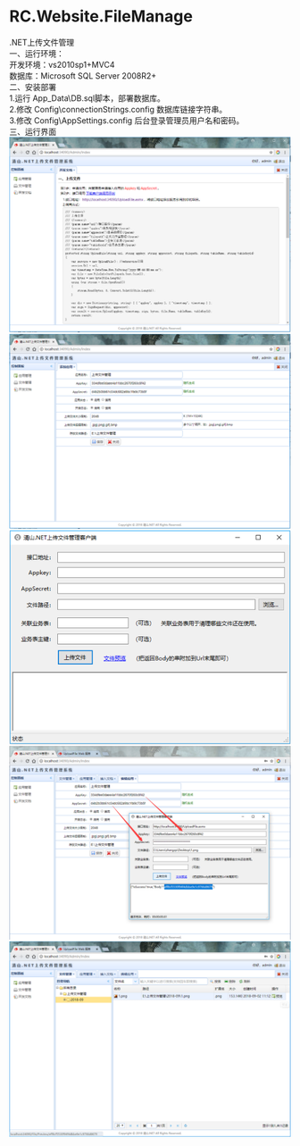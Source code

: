 # RC.Website.FileManage
.NET上传文件管理<br/>
一、运行环境：<br/>
开发环境：vs2010sp1+MVC4<br/>
数据库：Microsoft SQL Server 2008R2+<br/>
二、安装部署 <br/>
1.运行 App_Data\DB.sql脚本，部署数据库。<br/>
2.修改 Config\connectionStrings.config 数据库链接字符串。<br/>
3.修改 Config\AppSettings.config 后台登录管理员用户名和密码。<br/>
三、运行界面 <br/>
![image](https://github.com/zhangqs008/RC.Website.FileManage/blob/master/%E7%9B%B8%E5%85%B3%E6%88%AA%E5%9B%BE/1.png)
![image](https://github.com/zhangqs008/RC.Website.FileManage/blob/master/%E7%9B%B8%E5%85%B3%E6%88%AA%E5%9B%BE/2.png)
![image](https://github.com/zhangqs008/RC.Website.FileManage/blob/master/%E7%9B%B8%E5%85%B3%E6%88%AA%E5%9B%BE/3.png)
![image](https://github.com/zhangqs008/RC.Website.FileManage/blob/master/%E7%9B%B8%E5%85%B3%E6%88%AA%E5%9B%BE/4.png)
![image](https://github.com/zhangqs008/RC.Website.FileManage/blob/master/%E7%9B%B8%E5%85%B3%E6%88%AA%E5%9B%BE/5.png)
